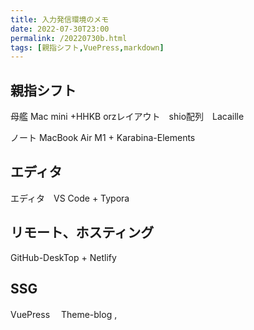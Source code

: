 ```yaml
---
title: 入力発信環境のメモ
date: 2022-07-30T23:00
permalink: /20220730b.html
tags: [親指シフト,VuePress,markdown]
---
```


## 親指シフト

母艦 Mac mini +HHKB orzレイアウト　shio配列　Lacaille 

ノート MacBook Air M1  + Karabina-Elements


## エディタ

エディタ　VS Code + Typora


## リモート、ホスティング

GitHub-DeskTop + Netlify


## SSG

VuePress 　Theme-blog , 













